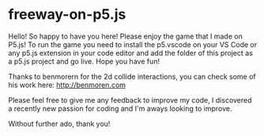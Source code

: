 # freeway-on-p5.js
Hello! So happy to have you here! Please enjoy the game that I made on P5.js!
To run the game you need to install the p5.vscode on your VS Code or any p5.js extension in your code editor and add the folder of this project as a p5.js project and go live.
Hope you have fun!

Thanks to benmorern for the 2d collide interactions, you can check some of his work here: http://benmoren.com

Please feel free to give me any feedback to improve my code, I discovered a recently new passion for coding and I'm aways looking to improve.

Without further ado, thank you!
